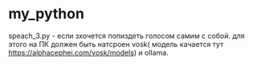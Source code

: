 # my_python

speach_3.py - если зхочется попиздеть голосом самим с собой. для этого на ПК должен быть натсроен vosk( модель качается тут https://alphacephei.com/vosk/models)  и ollama. 
